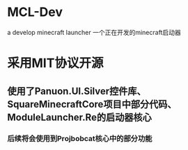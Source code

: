 # MCL-Dev
a develop minecraft launcher 一个正在开发的minecraft启动器
# 采用MIT协议开源
## 使用了Panuon.UI.Silver控件库、SquareMinecraftCore项目中部分代码、ModuleLauncher.Re的启动器核心
### 后续将会使用到Projbobcat核心中的部分功能

